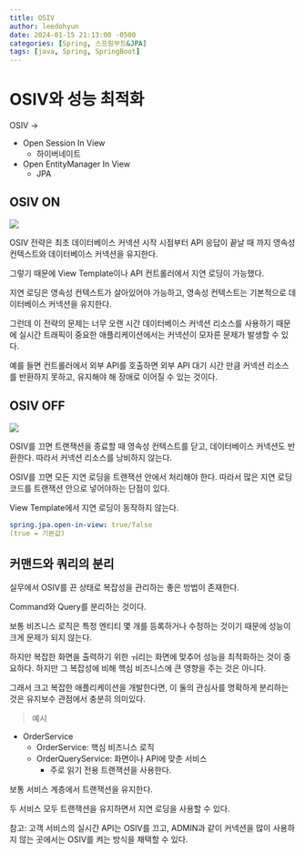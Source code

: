 ```yaml
---
title: OSIV
author: leedohyun
date: 2024-01-15 21:13:00 -0500
categories: [Spring, 스프링부트&JPA]
tags: [java, Spring, SpringBoot]
---
```


# OSIV와 성능 최적화

OSIV ->
 
- Open Session In View
	- 하이버네이트
- Open EntityManager In View
	- JPA 

## OSIV ON

![](https://blog.kakaocdn.net/dn/bAAzTW/btsFbgQvyE7/03fD5JHII7LEyDvVHAukgk/img.png)

OSIV 전략은 최초 데이터베이스 커넥션 시작 시점부터 API 응답이 끝날 때 까지 영속성 컨텍스트와 데이터베이스 커넥션을 유지한다.

그렇기 때문에 View Template이나 API 컨트롤러에서 지연 로딩이 가능했다.

지연 로딩은 영속성 컨텍스트가 살아있어야 가능하고, 영속성 컨텍스트는 기본적으로 데이터베이스 커넥션을 유지한다.

그런데 이 전략의 문제는 너무 오랜 시간 데이터베이스 커넥션 리소스를 사용하기 때문에 실시간 트래픽이 중요한 애플리케이션에서는 커넥션이 모자른 문제가 발생할 수 있다.

예를 들면 컨트롤러에서 외부 API를 호출하면 외부 API 대기 시간 만큼 커넥션 리소스를 반환하지 못하고, 유지해야 해 장애로 이어질 수 있는 것이다.

## OSIV OFF

![](https://blog.kakaocdn.net/dn/bSZB4H/btsFaMWjhiD/bALiktNo0Bzn9n61zYxKdK/img.png)

OSIV를 끄면 트랜잭션을 종료할 때 영속성 컨텍스트를 닫고, 데이터베이스 커넥션도 반환한다. 따라서 커넥션 리소스를 낭비하지 않는다.

OSIV를 끄면 모든 지연 로딩을 트랜잭션 안에서 처리해야 한다. 따라서 많은 지연 로딩 코드를 트랜잭션 안으로 넣어야하는 단점이 있다.

View Template에서 지연 로딩이 동작하지 않는다.

```yml
spring.jpa.open-in-view: true/false
(true = 기본값)
```

## 커맨드와 쿼리의 분리

실무에서 OSIV를 끈 상태로 복잡성을 관리하는 좋은 방법이 존재한다.

Command와 Query를 분리하는 것이다.

보통 비즈니스 로직은 특정 엔티티 몇 개를 등록하거나 수정하는 것이기 때문에 성능이 크게 문제가 되지 않는다.

하지만 복잡한 화면을 출력하기 위한 ㅝ리는 화면에 맞추어 성능을 최적화하는 것이 중요하다. 하지만 그 복잡성에 비해 핵심 비즈니스에 큰 영향을 주는 것은 아니다.

그래서 크고 복잡한 애플리케이션을 개발한다면, 이 둘의 관심사를 명확하게 분리하는 것은 유지보수 관점에서 충분히 의미있다.

> 예시

- OrderService
	- OrderService: 핵심 비즈니스 로직
	- OrderQueryService: 화면이나 API에 맞춘 서비스
		- 주로 읽기 전용 트랜잭션을 사용한다.

보통 서비스 계층에서 트랜잭션을 유지한다.

두 서비스 모두 트랜잭션을 유지하면서 지연 로딩을 사용할 수 있다.

참고: 고객 서비스의 실시간 API는 OSIV를 끄고, ADMIN과 같이 커넥션을 많이 사용하지 않는 곳에서는 OSIV를 켜는 방식을 채택할 수 있다.